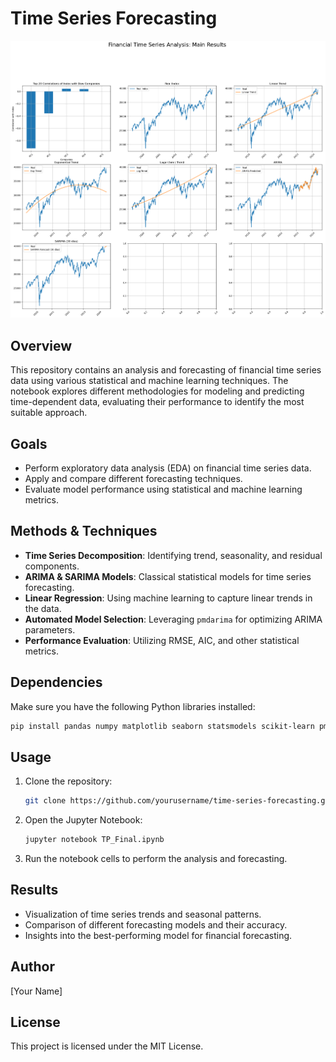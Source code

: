 # Time Series Forecasting

![Preview of Results](result.png)

## Overview

This repository contains an analysis and forecasting of financial time series data using various statistical and machine learning techniques. The notebook explores different methodologies for modeling and predicting time-dependent data, evaluating their performance to identify the most suitable approach.

## Goals

- Perform exploratory data analysis (EDA) on financial time series data.
- Apply and compare different forecasting techniques.
- Evaluate model performance using statistical and machine learning metrics.

## Methods & Techniques

- **Time Series Decomposition**: Identifying trend, seasonality, and residual components.
- **ARIMA & SARIMA Models**: Classical statistical models for time series forecasting.
- **Linear Regression**: Using machine learning to capture linear trends in the data.
- **Automated Model Selection**: Leveraging `pmdarima` for optimizing ARIMA parameters.
- **Performance Evaluation**: Utilizing RMSE, AIC, and other statistical metrics.

## Dependencies

Make sure you have the following Python libraries installed:

```bash
pip install pandas numpy matplotlib seaborn statsmodels scikit-learn pmdarima
```

## Usage

1. Clone the repository:
   ```bash
   git clone https://github.com/yourusername/time-series-forecasting.git
   ```
2. Open the Jupyter Notebook:
   ```bash
   jupyter notebook TP_Final.ipynb
   ```
3. Run the notebook cells to perform the analysis and forecasting.

## Results

- Visualization of time series trends and seasonal patterns.
- Comparison of different forecasting models and their accuracy.
- Insights into the best-performing model for financial forecasting.

## Author

[Your Name]

## License

This project is licensed under the MIT License.
